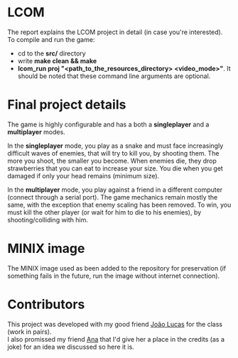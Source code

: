 # LCOM  
The report explains the LCOM project in detail (in case you're interested).  
To compile and run the game:  
- cd to the **src/** directory  
- write **make clean && make**  
- **lcom_run proj "<path_to_the_resources_directory> <video_mode>"**.
It should be noted that these command line arguments are optional.  

# Final project details
The game is highly configurable and has a both a **singleplayer** and a **multiplayer**
modes.

In the **singleplayer** mode, you play as a snake and must face increasingly difficult
waves of enemies, that will try to kill you, by shooting them. The more you shoot,
the smaller you become. When enemies die, they drop strawberries that you can eat
to increase your size. You die when you get damaged if only your head remains
(minimum size).

In the **multiplayer** mode, you play against a friend in a different computer
(connect through a serial port). The game mechanics remain mostly the same, with
the exception that enemy scaling has been removed. To win, you must kill the other
player (or wait for him to die to his enemies), by shooting/colliding with him.

# MINIX image  
The MINIX image used as been added to the repository for preservation
(if something fails in the future, run the image without internet connection).

# Contributors
This project was developed with my good friend [João Lucas](https://github.com/joaolucasmartins)
for the class (work in pairs).  
I also promissed my friend [Ana](https://github.com/anaines14) that I'd
give her a place in the credits (as a joke) for an idea we discussed
so here it is.
